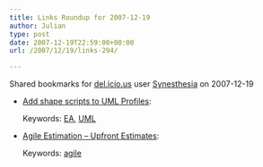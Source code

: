 ```yaml
---
title: Links Roundup for 2007-12-19
author: Julian
type: post
date: 2007-12-19T22:59:00+00:00
url: /2007/12/19/links-294/

---
```

Shared bookmarks for [del.icio.us][1] user  [Synesthesia][2] on 2007-12-19

  * [Add shape scripts to UML Profiles][3]:
   
    Keywords: [EA][4], [UML][5]
  * [Agile Estimation – Upfront Estimates][6]:
   
    Keywords: [agile][7]

 [1]: http://del.icio.us/
 [2]: http://del.icio.us/synesthesia
 [3]: http://www.sparxsystems.com/EAUserGuide/index.html?umlprofiles_2.htm "http://www.sparxsystems.com/EAUserGuide/index.html?umlprofiles_2.htm"
 [4]: http://del.icio.us/synesthesia/EA
 [5]: http://del.icio.us/synesthesia/UML
 [6]: http://leadinganswers.typepad.com/leading_answers/2007/11/agile-estimatio.html "http://leadinganswers.typepad.com/leading_answers/2007/11/agile-estimatio.html"
 [7]: http://del.icio.us/synesthesia/agile